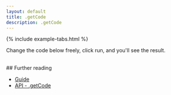 ```yaml
---
layout: default
title: .getCode
description: .getCode
---
```


{% include example-tabs.html %}

Change the code below freely, click run, and you'll see the result.

<script src="https://embed.runkit.com"></script>
<div id="cbmcode"></div>
<script>var notebook = RunKit.createNotebook({
    element: document.getElementById("cbmcode"),
    title: 'getCode',
    preamble: "import cbmApi from '@cbmjs/cbm-api'; const cbm = new cbmApi();console.warn = function noop(){};",
    nodeVersion: "18",
    minHeight: "250px",
    //onLoad: (n) => n.evaluate(),
    source: "const code = cbm.getCode('capitalize.js');\nconst cap = eval(code);\ncap(\"hElLo I'm NaPoLeOn.\")\n"})</script>
<br>
## Further reading

- [Guide](./guide/)
- [API - .getCode](./api/helper/#getCode)
